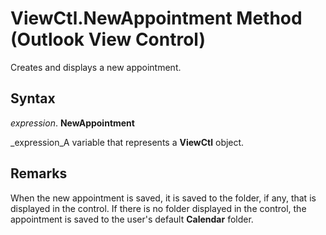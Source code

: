 
# ViewCtl.NewAppointment Method (Outlook View Control)

Creates and displays a new appointment.


## Syntax

 _expression_. **NewAppointment**

 _expression_A variable that represents a  **ViewCtl** object.


## Remarks

When the new appointment is saved, it is saved to the folder, if any, that is displayed in the control. If there is no folder displayed in the control, the appointment is saved to the user's default  **Calendar** folder.

